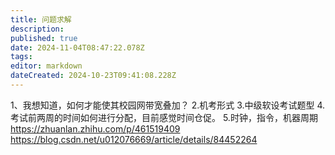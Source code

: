 ```yaml
---
title: 问题求解
description: 
published: true
date: 2024-11-04T08:47:22.078Z
tags: 
editor: markdown
dateCreated: 2024-10-23T09:41:08.228Z
---
```


1、我想知道，如何才能使其校园网带宽叠加？
2.机考形式
3.中级软设考试题型
4.考试前两周的时间如何进行分配，目前感觉时间仓促。
5.时钟，指令，机器周期
https://zhuanlan.zhihu.com/p/461519409
https://blog.csdn.net/u012076669/article/details/84452264